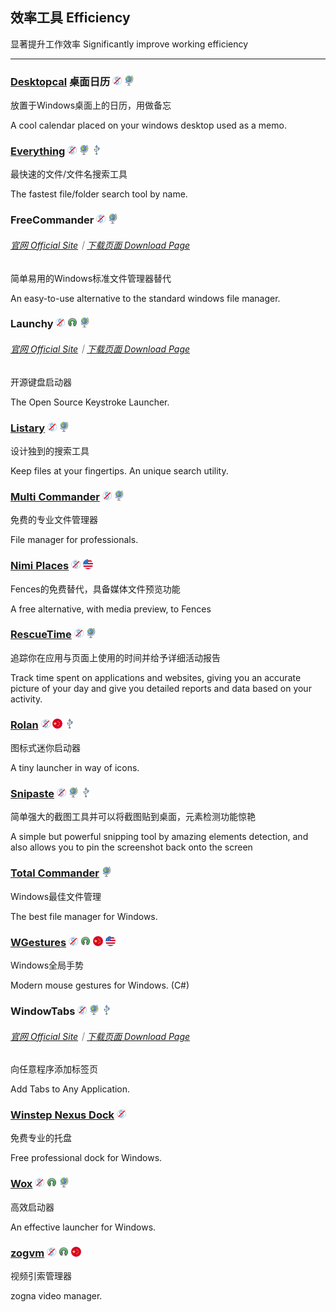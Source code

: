 ## 效率工具   Efficiency

显著提升工作效率   Significantly improve working efficiency

---

### [Desktopcal](http://www.desktopcal.com/) 桌面日历 ![](/assets/图片2.png) ![](/assets/earth-globe.png)

放置于Windows桌面上的日历，用做备忘

A cool calendar placed on your windows desktop used as a memo.

### [Everything](http://www.voidtools.com/) ![](/assets/图片2.png) ![](/assets/earth-globe.png) ![](/assets/usb.png)

最快速的文件/文件名搜索工具

The fastest file/folder search tool by name.

### FreeCommander ![](/assets/图片2.png) ![](/assets/earth-globe.png)

###### [官网 Official Site](http://freecommander.com/en/summary/)｜[下载页面 Download Page](http://freecommander.com/en/downloads/)

简单易用的Windows标准文件管理器替代

An easy-to-use alternative to the standard windows file manager.

### Launchy ![](/assets/图片2.png) ![](/assets/open-source-icon.png) ![](/assets/earth-globe.png)

###### [官网 Official Site](http://www.launchy.net/)｜[下载页面 Download Page](http://www.launchy.net/download.php)

开源键盘启动器

The Open Source Keystroke Launcher.

### [Listary](http://www.listary.com/) ![](/assets/图片2.png) ![](/assets/earth-globe.png)

设计独到的搜索工具

Keep files at your fingertips. An unique search utility.

### [Multi Commander](http://multicommander.com/) ![](/assets/图片2.png) ![](/assets/earth-globe.png)

免费的专业文件管理器

File manager for professionals.

### [Nimi Places](http://mynimi.net/Projects/Nimi-Places/) ![](/assets/图片2.png) ![](/assets/united-states.png)

Fences的免费替代，具备媒体文件预览功能

A free alternative, with media preview, to Fences

### [RescueTime](https://team.rescuetime.com/) ![](/assets/图片2.png) ![](/assets/earth-globe.png)

追踪你在应用与页面上使用的时间并给予详细活动报告

Track time spent on applications and websites, giving you an accurate picture of your day and give you detailed reports and data based on your activity.

### [Rolan](http://www.irolan.com/) ![](/assets/图片2.png) ![](/assets/china.png) ![](/assets/usb.png)

图标式迷你启动器

A tiny launcher in way of icons.

### [Snipaste](https://snipaste.com/) ![](/assets/图片2.png) ![](/assets/earth-globe.png) ![](/assets/usb.png)

简单强大的截图工具并可以将截图贴到桌面，元素检测功能惊艳

A simple but powerful snipping tool by amazing elements detection, and also allows you to pin the screenshot back onto the screen

### [Total Commander](https://www.ghisler.com/) ![](/assets/earth-globe.png)

Windows最佳文件管理

The best file manager for Windows.

### [**WGestures**](http://www.yingdev.com/projects/wgestures) ![](/assets/图片2.png) ![](/assets/open-source-icon.png) ![](/assets/china.png) ![](/assets/united-states.png)

Windows全局手势

Modern mouse gestures for Windows. \(C\#\)

### WindowTabs ![](/assets/图片2.png) ![](/assets/earth-globe.png) ![](/assets/usb.png)

###### [官网 Official Site](http://windowtabs.com/)｜[下载页面 Download Page](http://windowtabs.com/download/)

向任意程序添加标签页

Add Tabs to Any Application.

### [Winstep Nexus Dock](http://www.winstep.net/nexus.asp) ![](/assets/图片2.png)

免费专业的托盘

Free professional dock for Windows.

### [Wox](http://www.getwox.com/) ![](/assets/图片2.png) ![](/assets/open-source-icon.png) ![](/assets/earth-globe.png)

高效启动器

An effective launcher for Windows.

### [**zogvm**](https://github.com/zogvm/zogvm) ![](/assets/图片2.png) ![](/assets/open-source-icon.png) ![](/assets/china.png)

视频引索管理器

zogna video manager.

